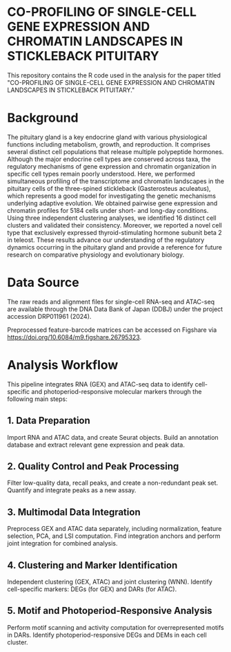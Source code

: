 # CO-PROFILING OF SINGLE-CELL GENE EXPRESSION AND CHROMATIN LANDSCAPES IN STICKLEBACK PITUITARY

This repository contains the R code used in the analysis for the paper titled "CO-PROFILING OF SINGLE-CELL GENE EXPRESSION AND CHROMATIN LANDSCAPES IN STICKLEBACK PITUITARY." 

# Background
The pituitary gland is a key endocrine gland with various physiological functions including metabolism, growth, and reproduction. It comprises several distinct cell populations that release multiple polypeptide hormones. Although the major endocrine cell types are conserved across taxa, the regulatory mechanisms of gene expression and chromatin organization in specific cell types remain poorly understood. Here, we performed simultaneous profiling of the transcriptome and chromatin landscapes in the pituitary cells of the three-spined stickleback (Gasterosteus aculeatus), which represents a good model for investigating the genetic mechanisms underlying adaptive evolution. We obtained pairwise gene expression and chromatin profiles for 5184 cells under short- and long-day conditions. Using three independent clustering analyses, we identified 16 distinct cell clusters and validated their consistency. Moreover, we reported a novel cell type that exclusively expressed thyroid-stimulating hormone subunit beta 2 in teleost. These results advance our understanding of the regulatory dynamics occurring in the pituitary gland and provide a reference for future research on comparative physiology and evolutionary biology.

# Data Source
The raw reads and alignment files for single-cell RNA-seq and ATAC-seq are available through the DNA Data Bank of Japan (DDBJ) under the project accession DRP011961 (2024).

Preprocessed feature-barcode matrices can be accessed on Figshare via https://doi.org/10.6084/m9.figshare.26795323.

# Analysis Workflow
This pipeline integrates RNA (GEX) and ATAC-seq data to identify cell-specific and photoperiod-responsive molecular markers through the following main steps:

## 1. Data Preparation

  Import RNA and ATAC data, and create Seurat objects.
  Build an annotation database and extract relevant gene expression and peak data.

## 2. Quality Control and Peak Processing

  Filter low-quality data, recall peaks, and create a non-redundant peak set.
  Quantify and integrate peaks as a new assay.

## 3. Multimodal Data Integration

  Preprocess GEX and ATAC data separately, including normalization, feature selection, PCA, and LSI computation.
  Find integration anchors and perform joint integration for combined analysis.

## 4. Clustering and Marker Identification

  Independent clustering (GEX, ATAC) and joint clustering (WNN).
  Identify cell-specific markers: DEGs (for GEX) and DARs (for ATAC).

## 5. Motif and Photoperiod-Responsive Analysis

  Perform motif scanning and activity computation for overrepresented motifs in DARs.
  Identify photoperiod-responsive DEGs and DEMs in each cell cluster.
